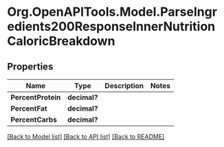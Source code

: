 # Org.OpenAPITools.Model.ParseIngredients200ResponseInnerNutritionCaloricBreakdown

## Properties

Name | Type | Description | Notes
------------ | ------------- | ------------- | -------------
**PercentProtein** | **decimal?** |  | 
**PercentFat** | **decimal?** |  | 
**PercentCarbs** | **decimal?** |  | 

[[Back to Model list]](../README.md#documentation-for-models) [[Back to API list]](../README.md#documentation-for-api-endpoints) [[Back to README]](../README.md)


